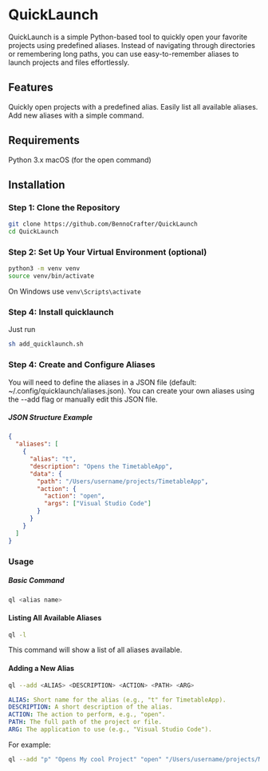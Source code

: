 # QuickLaunch

QuickLaunch is a simple Python-based tool to quickly open your favorite projects using predefined aliases. Instead of navigating through directories or remembering long paths, you can use easy-to-remember aliases to launch projects and files effortlessly.

## Features

Quickly open projects with a predefined alias.
Easily list all available aliases.
Add new aliases with a simple command.

## Requirements

Python 3.x
macOS (for the open command)

## Installation

### Step 1: Clone the Repository
```bash
git clone https://github.com/BennoCrafter/QuickLaunch
cd QuickLaunch
```

### Step 2: Set Up Your Virtual Environment (optional)
```bash
python3 -m venv venv
source venv/bin/activate
```
On Windows use `venv\Scripts\activate`

### Step 4: Install quicklaunch
Just run
```bash
sh add_quicklaunch.sh
```

### Step 4: Create and Configure Aliases
You will need to define the aliases in a JSON file (default: ~/.config/quicklaunch/aliases.json). You can create your own aliases using the --add flag or manually edit this JSON file.

##### JSON Structure Example
```json
{
  "aliases": [
    {
      "alias": "t",
      "description": "Opens the TimetableApp",
      "data": {
        "path": "/Users/username/projects/TimetableApp",
        "action": {
          "action": "open",
          "args": ["Visual Studio Code"]
        }
      }
    }
  ]
}

```

### Usage

##### Basic Command
```bash
ql <alias name>
```

#### Listing All Available Aliases
```bash
ql -l
```
This command will show a list of all aliases available.

#### Adding a New Alias
```bash
ql --add <ALIAS> <DESCRIPTION> <ACTION> <PATH> <ARG>
```

```yaml
ALIAS: Short name for the alias (e.g., "t" for TimetableApp).
DESCRIPTION: A short description of the alias.
ACTION: The action to perform, e.g., "open".
PATH: The full path of the project or file.
ARG: The application to use (e.g., "Visual Studio Code").
```

For example:

```bash
ql --add "p" "Opens My cool Project" "open" "/Users/username/projects/MyCoolProject" "Visual Studio Code"
```
